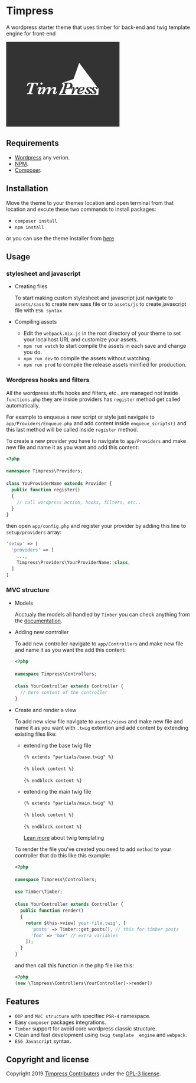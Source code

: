 # Timpress

A wordpress starter theme that uses timber for back-end and twig template engine for front-end

<img src="https://raw.githubusercontent.com/abdlhaklalouche/timpress/master/screenshot.png" with="340" height="230" alt="Screenshot">


## Requirements

* [Wordpress](https://wordpress.org/) any verion.
* [NPM](https://nodejs.org/).
* [Composer](https://getcomposer.org/).

## Installation

Move the theme to your themes location and open terminal from that location and excute these two commands to install packages:

* ```composer install```
* ```npm install```

or you can use the theme installer from [here](https://github.com/abdlhaklalouche/timpress-cli)

## Usage

### stylesheet and javascript

* Creating files

  To start making custom stylesheet and javascript just navigate to ```assets/sass``` to create new sass file or to ```assets/js``` to create javascript file with ```ES6 syntax```

* Compiling assets

  * Edit the ```webpack.mix.js``` in the root directory of your theme to set your localhost URL and customize your assets.
  * ```npm run watch``` to start compile the assets in each save and change you do.
  * ```npm run dev``` to compile the assets without watching.
  * ```npm run prod``` to compile the release assets minified for production.

### Wordpress hooks and filters

All the wordpress stuffs hooks and filters, etc.. are managed not inside ```functions.php``` they are inside providers has ```register``` method get called automatically.

For example to enqueue a new script or style just navigate to ```app/Providers/Enqueue.php``` and add content inside ```enqueue_scripts()``` and this last method will be called inside ```register``` method.

To create a new provider you have to navigate to ```app/Providers``` and make new file and name it as you want and add this content:

```php
<?php

namespace Timpress\Providers;

class YouProviderName extends Provider {
  public function register()
  {
    // call wordpress action, hooks, filters, etc..
  }
}
```
then open ```app/config.php``` and register your provider by adding this line to ```setup/providers``` array:
```php
'setup' => [
  'providers' => [
    ...,
    Timpress\Providers\YourProviderName::class,
  ]
]
```

### MVC structure

* Models

  Acctualy the models all handled by ```Timber``` you can check anything from the [documentation](https://timber.github.io/docs/).

* Adding new controller

  To add new controller navigate to ```app/Controllers``` and make new file and name it as you want the add this content:
  ```php
  <?php

  namespace Timpress\Controllers;

  class YourController extends Controller {
    // here content of the controller
  }
  ```
* Create and render a view

  To add new view file navigate to ```assets/views``` and make new file and name it as you want with ```.twig``` extention and add content by extending existing files like:

  * extending the base twig file
    ```twig
    {% extends "partials/base.twig" %}

    {% block content %}
    
    {% endblock content %}
    ```
  * extending the main twig file
    ```twig
    {% extends "partials/main.twig" %}

    {% block content %}
    
    {% endblock content %}
    ```
    [Lean more](https://twig.symfony.com/doc/2.x/) about twig templating

  To render the file you've created you need to add ```method``` to your controller that do this like this example:
  ```php
  <?php

  namespace Timpress\Controllers;

  use Timber\Timber;

  class YourController extends Controller {
    public function render()
    {
      return $this->view('your-file.twig', [
        'posts' => Timber::get_posts(), // this for timber posts
        'foo' => 'bar' // extra variables
      ]);
    }
  }
  ```
  and then call this function in the php file like this:
  ```php
  <?php
  (new \Timpress\Controllers\YourController)->render()
  ```
## Features

* ```OOP``` and ```MVC structure``` with specifiec ```PSR-4``` namespace.
* Easy ```composer``` packages integrations.
* ```Timber``` support for avoid core wordpress classic structure.
* Clean and fast development using ```twig template  engine``` and ```webpack```.
* ```ES6 Javascript``` syntax. 

## Copyright and license

Copyright 2019 [Timpress Contributers](https://github.com/abdlhaklalouche/timpress/graphs/contributors) under the [GPL-3 license](https://opensource.org/licenses/GPL-3.0).
